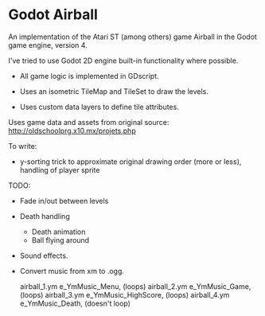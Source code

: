 # Godot Airball

An implementation of the Atari ST (among others) game Airball in the Godot game engine, version 4.

I've tried to use Godot 2D engine built-in functionality where possible.

- All game logic is implemented in GDscript.

- Uses an isometric TileMap and TileSet to draw the levels.

- Uses custom data layers to define tile attributes.

Uses game data and assets from original source:
http://oldschoolprg.x10.mx/projets.php

To write:

- y-sorting trick to approximate original drawing order (more or less), handling of player sprite

TODO:

- Fade in/out between levels
- Death handling
  - Death animation
  - Ball flying around
- Sound effects.
- Convert music from xm to .ogg.

    airball_1.ym e_YmMusic_Menu, (loops)
    airball_2.ym e_YmMusic_Game, (loops)
    airball_3.ym e_YmMusic_HighScore, (loops)
    airball_4.ym e_YmMusic_Death, (doesn't loop)

